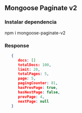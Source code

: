 ## Mongoose Paginate v2

### Instalar dependencia
npm i mongoose-paginate-v2

### Response
``` json
   {
      docs: []
      totalDocs: 100,
      limit: 20,
      totalPages: 5,
      page: 5,
      pagingCounter: 81,
      hasPrevPage: true,
      hasNextPage: false,
      prevPage: 4,
      nextPage: null
   }
```